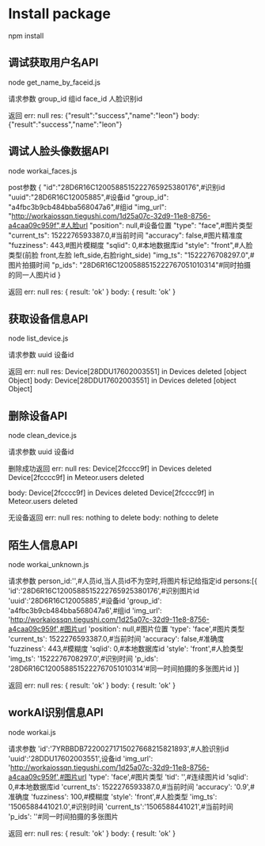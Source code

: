 
# Install package

npm install


## 调试获取用户名API

node get_name_by_faceid.js

请求参数
group_id 组id
face_id 人脸识别id

返回
err: null
res: {"result":"success","name":"leon"}
body: {"result":"success","name":"leon"}



## 调试人脸头像数据API

node workai_faces.js

post参数
{
  "id":"28D6R16C1200588515222765925380176",#识别id
  "uuid":"28D6R16C12005885",#设备id
  "group_id": "a4fbc3b9cb484bba568047a6",#组id
  "img_url": "http://workaiossqn.tiegushi.com/1d25a07c-32d9-11e8-8756-a4caa09c959f",#人脸url
  "position": null,#设备位置
  "type": "face",#图片类型
  "current_ts": 1522276593387.0,#当前时间
  "accuracy": false,#图片精准度
  "fuzziness": 443,#图片模糊度
  "sqlid": 0,#本地数据库id
  "style": "front",#人脸类型(前脸 front,左脸 left_side,右脸right_side)
  "img_ts": "1522276708297.0",#图片拍摄时间
  "p_ids": "28D6R16C1200588515222767051010314"#同时拍摄的同一人图片id
}

返回
err: null
res: { result: 'ok' }
body: { result: 'ok' }


## 获取设备信息API

node list_device.js

请求参数
uuid 设备id

返回
err: null
res: Device[28DDU17602003551] in Devices deleted 
[object Object]
body: Device[28DDU17602003551] in Devices deleted 
[object Object]


## 删除设备API

node clean_device.js

请求参数
uuid 设备id

删除成功返回
err: null
res: Device[2fcccc9f] in Devices deleted 
Device[2fcccc9f] in Meteor.users deleted 

body: Device[2fcccc9f] in Devices deleted 
Device[2fcccc9f] in Meteor.users deleted 

无设备返回
err: null
res: nothing to delete
body: nothing to delete


## 陌生人信息API

node workai_unknown.js

请求参数
person_id:'',#人员id,当人员id不为空时,将图片标记给指定id
persons:[{
  'id':'28D6R16C1200588515222765925380176',#识别图片id
  'uuid':'28D6R16C12005885',#设备id
  'group_id': 'a4fbc3b9cb484bba568047a6',#组id
  'img_url': 'http://workaiossqn.tiegushi.com/1d25a07c-32d9-11e8-8756-a4caa09c959f',#图片url
  'position': null,#图片位置
  'type': 'face',#图片类型
  'current_ts': 1522276593387.0,#当前时间
  'accuracy': false,#准确度
  'fuzziness': 443,#模糊度
  'sqlid': 0,#本地数据库id
  'style': 'front',#人脸类型
  'img_ts': '1522276708297.0',#识别时间
  'p_ids': '28D6R16C1200588515222767051010314'#同一时间拍摄的多张图片id
}]

返回
err: null
res: { result: 'ok' }
body: { result: 'ok' }


## workAI识别信息API

node workai.js

请求参数
'id':'7YRBBDB72200271715027668215821893',#人脸识别id
'uuid':'28DDU17602003551',设备id
'img_url': 'http://workaiossqn.tiegushi.com/1d25a07c-32d9-11e8-8756-a4caa09c959f',#图片url
'type': 'face',#图片类型
'tid': '',#连续图片id
'sqlid': 0,#本地数据库id
'current_ts': 1522276593387.0,#当前时间
'accuracy': '0.9',#准确度
'fuzziness': 100,#模糊度
'style': 'front',#人脸类型
'img_ts': '1506588441021.0',#识别时间
'current_ts':'1506588441021',#当前时间
'p_ids': ''#同一时间拍摄的多张图片

返回
err: null
res: { result: 'ok' }
body: { result: 'ok' }



